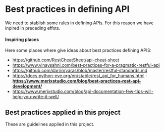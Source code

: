 # Best practices in defining API

We need to stablish some rules in defining APIs. For this reason we have inpired in preceding effots.

#### Inspiring places
Here some places where give ideas about best practices defining APIS:
- https://github.com/RestCheatSheet/api-cheat-sheet
- https://www.vinaysahni.com/best-practices-for-a-pragmatic-restful-api
- https://github.com/darrin/yaras/blob/master/restful-standards.md
- https://docs.python-eve.org/en/stable/rest_api_for_humans.html
-**https://www.merixstudio.com/blog/best-practices-rest-api-development/**
- https://www.merixstudio.com/blog/api-documentation-few-tips-will-help-you-write-it-well/

## Best practices applied in this project

These are guidelines applied in this project.


